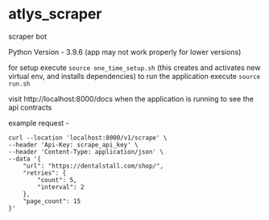 # atlys_scraper
scraper bot 

Python Version - 3.9.6 (app may not work properly for lower versions)

for setup execute `source one_time_setup.sh` (this creates and activates new virtual env, and installs dependencies)
to run the application execute `source run.sh`

visit http://localhost:8000/docs when the application is running to see the api contracts


example request - 
```
curl --location 'localhost:8000/v1/scrape' \
--header 'Api-Key: scrape_api_key' \
--header 'Content-Type: application/json' \
--data '{
    "url": "https://dentalstall.com/shop/",
    "retries": {
        "count": 5,
        "interval": 2
    },
    "page_count": 15
}'
```
